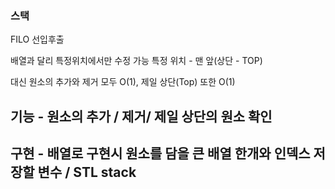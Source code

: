 ### 스택
FILO 선입후출

배열과 달리 특정위치에서만 수정 가능
특정 위치 - 맨 앞(상단 - TOP)

대신 원소의 추가와 제거 모두 O(1), 제일 상단(Top) 또한 O(1)

## 기능 - 원소의 추가 / 제거/ 제일 상단의 원소 확인

## 구현 - 배열로 구현시 원소를 담을 큰 배열 한개와 인덱스 저장할 변수 / STL stack

